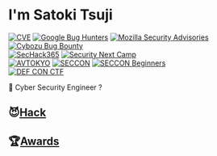# I'm Satoki Tsuji
[![CVE](https://img.shields.io/badge/CVE-8-f68826.svg)](https://www.cve.org/) 
[![Google Bug Hunters](https://img.shields.io/badge/Google_Bug_Hunters-4-202124.svg)](https://bughunters.google.com/profile/577f4342-b9c0-4049-9c54-ca5c2d1bb102) 
[![Mozilla Security Advisories](https://img.shields.io/badge/Mozilla_Security_Advisories-2-ffffff.svg)](https://www.mozilla.org/en-US/security/advisories/) 
[![Cybozu Bug Bounty](https://img.shields.io/badge/Cybozu_Bug_Bounty-8-64bdd4.svg)](https://cybozu.co.jp/products/bug-bounty/en/)  
[![SecHack365](https://img.shields.io/badge/SecHack365-2020-ffd700.svg)](https://sechack365.nict.go.jp/) 
[![Security Next Camp](https://img.shields.io/badge/Security_Next_Camp-2022-41b487.svg)](https://www.security-camp.or.jp/)  
[![AVTOKYO](https://img.shields.io/badge/AVTOKYO-2020,_23-000000.svg)](https://www.avtokyo.org/) 
[![SECCON](https://img.shields.io/badge/SECCON-2023-e41012.svg)](https://www.seccon.jp/) 
[![SECCON Beginners](https://img.shields.io/badge/SECCON_Beginners-2021--23-66ee33.svg)](https://www.seccon.jp/)  
[![DEF CON CTF](https://img.shields.io/badge/DEF_CON_CTF-30,_31-7777ff.svg)](https://defcon.org/)  

👻 Cyber Security Engineer ?  

## 😈[Hack](Hack.md)

## 🏆[Awards](Awards.md)
